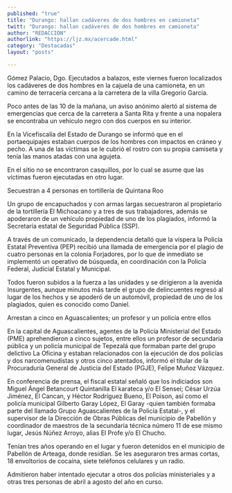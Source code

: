 ```yaml
---
published: "true"
title: "Durango: hallan cadáveres de dos hombres en camioneta"
twitt: "Durango: hallan cadáveres de dos hombres en camioneta"
author: "REDACCION"
authorlink: "https://ljz.mx/acercade.html"
category: "Destacadas"
layout: "posts"

---
```



  Gómez Palacio, Dgo. Ejecutados a balazos, este viernes fueron localizados los cadáveres de dos hombres en la cajuela de una camioneta, en un camino de terracería cercana a la carretera de la villa Gregorio García.



  Poco antes de las 10 de la mañana, un aviso anónimo alertó al sistema de emergencias que cerca de la carretera a Santa Rita y frente a una nopalera se encontraba un vehículo negro con dos cuerpos en su interior.



  En la Vicefiscalía del Estado de Durango se informó que en el portaequipajes estaban cuerpos de los hombres con impactos en cráneo y pecho. A una de las víctimas se le cubrió el rostro con su propia camiseta y tenía las manos atadas con una agujeta.



  En el sitio no se encontraron casquillos, por lo cual se asume que las víctimas fueron ejecutadas en otro lugar.



  Secuestran a 4 personas en tortillería de Quintana Roo



  Un grupo de encapuchados y con armas largas secuestraron al propietario de la tortillería El Michoacano y a tres de sus trabajadores, además se apoderaron de un vehículo propiedad de uno de los plagiados, informó la Secretaría estatal de Seguridad Pública (SSP).



  A través de un comunicado, la dependencia detalló que la víspera la Policía Estatal Preventiva (PEP) recibió una llamada de emergencia por el plagio de cuatro personas en la colonia Forjadores, por lo que de inmediato se implementó un operativo de búsqueda, en coordinación con la Policía Federal, Judicial Estatal y Municipal.



  Todos fueron subidos a la fuerza a las unidades y se dirigieron a la avenida Insurgentes, aunque minutos más tarde el grupo de delincuentes regresó al lugar de los hechos y se apoderó de un automóvil, propiedad de uno de los plagiados, quien es conocido como Daniel.



  Arrestan a cinco en Aguascalientes; un profesor y un policía entre ellos



  En la capital de Aguascalientes, agentes de la Policía Ministerial del Estado (PME) aprehendieron a cinco sujetos, entre ellos un profesor de secundaria pública y un policía municipal de Tepezalá que formaban parte del grupo delictivo La Oficina y estaban relacionados con la ejecución de dos policías y dos narcomenudistas y otros cinco atentados, informó el titular de la Procuraduría General de Justicia del Estado (PGJE), Felipe Muñoz Vázquez.



  En conferencia de prensa, el fiscal estatal señaló que los indiciados son Miguel Ángel Betancourt Quintanilla El karateca y/o El Sensei; César Urzúa Jiménez, El Cancan, y Héctor Rodríguez Bueno, El Poison, así como el policía municipal Gilberto Garay López, El Garay -quien también formaba parte del llamado Grupo Aguascalientes de la Policía Estatal-, y el supervisor de la Dirección de Obras Públicas del municipio de Pabellón y coordinador de maestros de la secundaria técnica número 11 de ese mismo lugar, Jesús Núñez Arroyo, alias El Profe y/o El Chucho.



  Tenían tres años operando en el lugar y fueron detenidos en el municipio de Pabellón de Arteaga, donde residían. Se les aseguraron tres armas cortas, 18 envoltorios de cocaína, siete teléfonos celulares y un radio.



  Admitieron haber intentado ejecutar a otros dos policías ministeriales y a otras tres personas de abril a agosto del año en curso.


